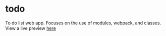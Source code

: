 # todo
To do list web app. Focuses on the use of modules, webpack, and classes.
View a live preview [here](https://jbfink97.github.io/todo/)